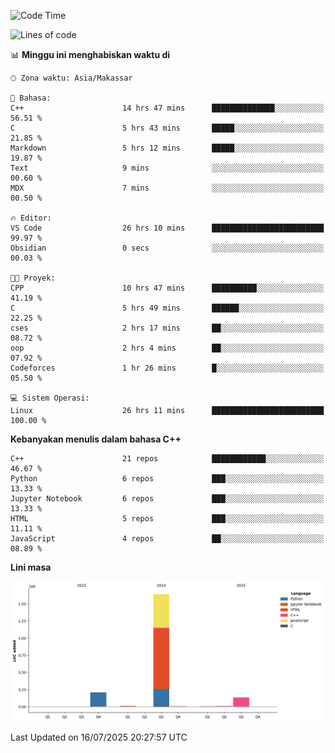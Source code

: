 <!--START_SECTION:waka-->
![Code Time](http://img.shields.io/badge/Code%20Time-350%20hrs%2013%20mins-blue)

![Lines of code](https://img.shields.io/badge/Sejak%20Hello%20World%20aku%20telah%20menulis-2.0%20million%20baris%20kode-blue)

📊 **Minggu ini menghabiskan waktu di** 

```text
🕑︎ Zona waktu: Asia/Makassar

💬 Bahasa: 
C++                      14 hrs 47 mins      ██████████████░░░░░░░░░░░   56.51 % 
C                        5 hrs 43 mins       █████░░░░░░░░░░░░░░░░░░░░   21.85 % 
Markdown                 5 hrs 12 mins       █████░░░░░░░░░░░░░░░░░░░░   19.87 % 
Text                     9 mins              ░░░░░░░░░░░░░░░░░░░░░░░░░   00.60 % 
MDX                      7 mins              ░░░░░░░░░░░░░░░░░░░░░░░░░   00.50 % 

🔥 Editor: 
VS Code                  26 hrs 10 mins      █████████████████████████   99.97 % 
Obsidian                 0 secs              ░░░░░░░░░░░░░░░░░░░░░░░░░   00.03 % 

🐱‍💻 Proyek: 
CPP                      10 hrs 47 mins      ██████████░░░░░░░░░░░░░░░   41.19 % 
C                        5 hrs 49 mins       ██████░░░░░░░░░░░░░░░░░░░   22.25 % 
cses                     2 hrs 17 mins       ██░░░░░░░░░░░░░░░░░░░░░░░   08.72 % 
oop                      2 hrs 4 mins        ██░░░░░░░░░░░░░░░░░░░░░░░   07.92 % 
Codeforces               1 hr 26 mins        █░░░░░░░░░░░░░░░░░░░░░░░░   05.50 % 

💻 Sistem Operasi: 
Linux                    26 hrs 11 mins      █████████████████████████   100.00 % 
```

**Kebanyakan menulis dalam bahasa C++** 

```text
C++                      21 repos            ████████████░░░░░░░░░░░░░   46.67 % 
Python                   6 repos             ███░░░░░░░░░░░░░░░░░░░░░░   13.33 % 
Jupyter Notebook         6 repos             ███░░░░░░░░░░░░░░░░░░░░░░   13.33 % 
HTML                     5 repos             ███░░░░░░░░░░░░░░░░░░░░░░   11.11 % 
JavaScript               4 repos             ██░░░░░░░░░░░░░░░░░░░░░░░   08.89 % 
```



**Lini masa**

![Lines of Code chart](https://raw.githubusercontent.com/yusuf601/yusuf601/main/assets/bar_graph.png)


 Last Updated on 16/07/2025 20:27:57 UTC
<!--END_SECTION:waka-->

